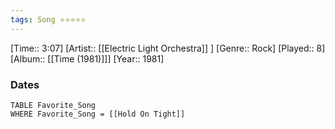 ```yaml
---
tags: Song ⭐⭐⭐⭐⭐ 
---
```

[Time:: 3:07]
[Artist:: [[Electric Light Orchestra]] ]
[Genre:: Rock]
[Played:: 8]
[Album:: [[Time (1981)]]]
[Year:: 1981]
### Dates
````dataview
TABLE Favorite_Song
WHERE Favorite_Song = [[Hold On Tight]]
````